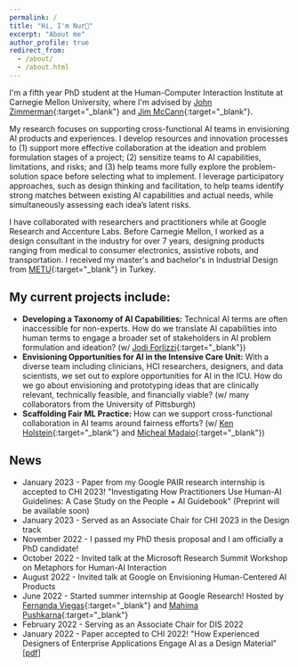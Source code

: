 ```yaml
---
permalink: /
title: "Hi, I'm Nur👋"
excerpt: "About me"
author_profile: true
redirect_from: 
  - /about/
  - /about.html
---
```


I'm a fifth year PhD student at the Human-Computer Interaction Institute at Carnegie Mellon University, where I'm advised by [John Zimmerman](https://www.hcii.cmu.edu/people/john-zimmerman){:target="_blank"} and [Jim McCann](http://www.cs.cmu.edu/~jmccann/){:target="_blank"}.

My research focuses on supporting cross-functional AI teams in envisioning AI products and experiences. I develop resources and innovation processes to (1) support more effective collaboration at the ideation and problem formulation stages of a project; (2) sensitize teams to AI capabilities, limitations, and risks; and (3) help teams more fully explore the problem-solution space before selecting what to implement. I leverage participatory approaches, such as design thinking and facilitation, to help teams identify strong matches between existing AI capabilities and actual needs, while simultaneously assessing each idea’s latent risks.

I have collaborated with researchers and practitioners while at Google Research and Accenture Labs. Before Carnegie Mellon, I worked as a design consultant in the industry for over 7 years, designing products ranging from medical to consumer electronics, assistive robots, and transportation. I received my master's and bachelor's in Industrial Design from [METU](https://www.metu.edu.tr/){:target="_blank"} in Turkey.


My current projects include:
------
* **Developing a Taxonomy of AI Capabilities:** Technical AI terms are often inaccessible for non-experts. How do we translate AI capabilities into human terms to engage a broader set of stakeholders in AI problem formulation and ideation? (w/ [Jodi Forlizzi](https://jodiforlizzi.com/){:target="_blank"}) 
* **Envisioning Opportunities for AI in the Intensive Care Unit:** With a diverse team including clinicians, HCI researchers, designers, and data scientists, we set out to explore opportunities for AI in the ICU. How do we go about envisioning and prototyping ideas that are clinically relevant, technically feasible, and financially viable? (w/ many collaborators from the University of Pittsburgh)
* **Scaffolding Fair ML Practice:** How can we support cross-functional collaboration in AI teams around fairness efforts? (w/ [Ken Holstein](https://www.thecoalalab.com/kenholstein){:target="_blank"} and [Micheal Madaio](http://michaelmadaio.com/){:target="_blank"})

## News
* January 2023 - Paper from my Google PAIR research internship is accepted to CHI 2023! "Investigating How Practitioners Use Human-AI Guidelines: A Case Study on the People + AI Guidebook" (Preprint will be available soon)
* January 2023 - Served as an Associate Chair for CHI 2023 in the Design track
* November 2022 - I passed my PhD thesis proposal and I am officially a PhD candidate!
* October 2022 - Invited talk at the Microsoft Research Summit Workshop on Metaphors for Human-AI Interaction 
* August 2022 - Invited talk at Google on Envisioning Human-Centered AI Products
* June 2022 - Started summer internship at Google Research! Hosted by [Fernanda Viegas](http://www.fernandaviegas.com/){:target="_blank"} and [Mahima Pushkarna](https://mahimapushkarna.com/){:target="_blank"}
* February 2022 - Serving as an Associate Chair for DIS 2022
* January 2022 - Paper accepted to CHI 2022! "How Experienced Designers of Enterprise Applications Engage AI as a Design Material" [[pdf]](https://dl.acm.org/doi/pdf/10.1145/3491102.3517491)
